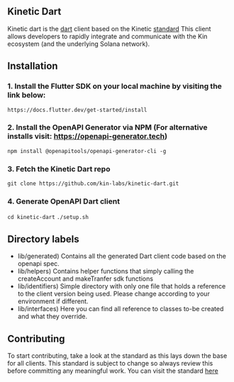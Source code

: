 ## Kinetic Dart
Kinetic dart is the [dart](https://dart.dev/) client based on the Kinetic [standard](https://github.com/kin-labs/kinetic/discussions/317) 
This client allows developers to rapidly integrate and communicate with the Kin ecosystem (and the underlying Solana network).

## Installation
### 1. Install the Flutter SDK on your local machine by visiting the link below:
`https://docs.flutter.dev/get-started/install`

### 2. Install the OpenAPI Generator via NPM (For alternative installs visit: https://openapi-generator.tech)
`npm install @openapitools/openapi-generator-cli -g`

### 3. Fetch the Kinetic Dart repo
`git clone https://github.com/kin-labs/kinetic-dart.git`

### 4. Generate OpenAPI Dart client
`cd kinetic-dart`
`./setup.sh`

## Directory labels
- lib/generated) Contains all the generated Dart client code based on the openapi spec.
- lib/helpers) Contains helper functions that simply calling the createAccount and makeTranfer sdk functions
- lib/identifiers) Simple directory with only one file that holds a reference to the client version being used. Please change according to your environment if different.
- lib/interfaces) Here you can find all reference to classes to-be created and what they override.

## Contributing
To start contributing, take a look at the standard as this lays down the base for all clients.
This standard is subject to change so always review this before committing any meaningful work.
You can visit the standard [here](https://github.com/kin-labs/kinetic/discussions/317)